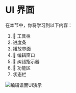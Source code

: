 # UI 界面

在本节中，你将学习到以下内容：

1. 🌟 工具栏
2. 进度条
3. 播放界面
4. 🌟 编辑窗口
5. 🌟 纠错指示器
6. 🌟 功能区
7. 状态栏

![编辑谱面UI演示](/assets/img/content/编辑谱面UI演示.avif)